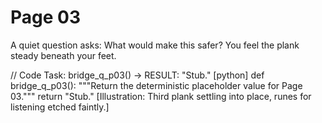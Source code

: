 # Page 03

A quiet question asks: What would make this safer?
You feel the plank steady beneath your feet.

// Code Task: bridge_q_p03() → RESULT: "Stub."
[python]
def bridge_q_p03():
    """Return the deterministic placeholder value for Page 03."""
    return "Stub."
[Illustration: Third plank settling into place, runes for listening etched faintly.]
